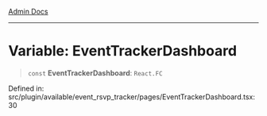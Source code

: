 [Admin Docs](/)

***

# Variable: EventTrackerDashboard

> `const` **EventTrackerDashboard**: `React.FC`

Defined in: src/plugin/available/event\_rsvp\_tracker/pages/EventTrackerDashboard.tsx:30
